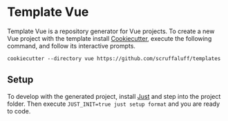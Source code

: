 # Template Vue

Template Vue is a repository generator for Vue projects. To create a new Vue
project with the template install
[Cookiecutter](https://github.com/cookiecutter/cookiecutter), execute the
following command, and follow its interactive prompts.

```console
cookiecutter --directory vue https://github.com/scruffaluff/templates
```

## Setup

To develop with the generated project, install [Just](https://just.systems) and
step into the project folder. Then execute `JUST_INIT=true just setup format`
and you are ready to code.
